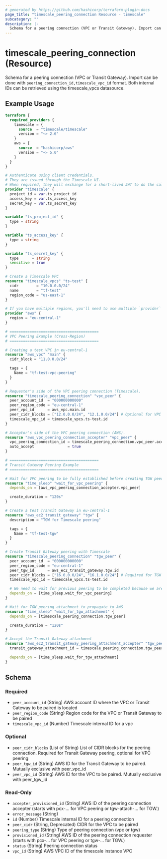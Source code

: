 ```yaml
---
# generated by https://github.com/hashicorp/terraform-plugin-docs
page_title: "timescale_peering_connection Resource - timescale"
subcategory: ""
description: |-
  Schema for a peering connection (VPC or Transit Gateway). Import can be done with peering_connection_id,timescale_vpc_id format. Both internal IDs can be retrieved using the timescale_vpcs datasource.
---
```


# timescale_peering_connection (Resource)

Schema for a peering connection (VPC or Transit Gateway). Import can be done with `peering_connection_id,timescale_vpc_id` format. Both internal IDs can be retrieved using the timescale_vpcs datasource.

## Example Usage

```terraform
terraform {
  required_providers {
    timescale = {
      source  = "timescale/timescale"
      version = "~> 2.6"
    }
    aws = {
      source  = "hashicorp/aws"
      version = "~> 5.0"
    }
  }
}

# Authenticate using client credentials.
# They are issued through the Timescale UI.
# When required, they will exchange for a short-lived JWT to do the calls.
provider "timescale" {
  project_id = var.ts_project_id
  access_key = var.ts_access_key
  secret_key = var.ts_secret_key
}

variable "ts_project_id" {
  type = string
}

variable "ts_access_key" {
  type = string
}

variable "ts_secret_key" {
  type      = string
  sensitive = true
}

# Create a Timescale VPC
resource "timescale_vpcs" "ts-test" {
  cidr        = "10.0.0.0/24"
  name        = "tf-test"
  region_code = "us-east-1"
}

# If you have multiple regions, you'll need to use multiple `provider` configurations.
provider "aws" {
  region = "eu-central-1"
}

# ========================================
# VPC Peering Example (Cross-Region)
# ========================================

# Creating a test VPC in eu-central-1
resource "aws_vpc" "main" {
  cidr_block = "11.0.0.0/24"

  tags = {
    Name = "tf-test-vpc-peering"
  }
}

# Requester's side of the VPC peering connection (Timescale).
resource "timescale_peering_connection" "vpc_peer" {
  peer_account_id  = "000000000000"
  peer_region_code = "eu-central-1"
  peer_vpc_id      = aws_vpc.main.id
  peer_cidr_blocks = ["12.0.0.0/24", "12.1.0.0/24"] # Optional for VPC peering
  timescale_vpc_id = timescale_vpcs.ts-test.id
}

# Acceptor's side of the VPC peering connection (AWS).
resource "aws_vpc_peering_connection_accepter" "vpc_peer" {
  vpc_peering_connection_id = timescale_peering_connection.vpc_peer.accepter_provisioned_id
  auto_accept               = true
}

# ========================================
# Transit Gateway Peering Example
# ========================================

# Wait for VPC peering to be fully established before creating TGW peering
resource "time_sleep" "wait_for_vpc_peering" {
  depends_on = [aws_vpc_peering_connection_accepter.vpc_peer]

  create_duration = "120s"
}

# Create a test Transit Gateway in eu-central-1
resource "aws_ec2_transit_gateway" "tgw" {
  description = "TGW for Timescale peering"

  tags = {
    Name = "tf-test-tgw"
  }
}

# Create Transit Gateway peering with Timescale
resource "timescale_peering_connection" "tgw_peer" {
  peer_account_id  = "000000000000"
  peer_region_code = "eu-central-1"
  peer_tgw_id      = aws_ec2_transit_gateway.tgw.id
  peer_cidr_blocks = ["16.0.0.0/24", "16.1.0.0/24"] # Required for TGW peering.
  timescale_vpc_id = timescale_vpcs.ts-test.id

  # We need to wait for previous peering to be completed because we are using the same Timescale VPC for both peerings
  depends_on = [time_sleep.wait_for_vpc_peering]
}

# Wait for TGW peering attachment to propagate to AWS
resource "time_sleep" "wait_for_tgw_attachment" {
  depends_on = [timescale_peering_connection.tgw_peer]

  create_duration = "120s"
}

# Accept the Transit Gateway attachment
resource "aws_ec2_transit_gateway_peering_attachment_accepter" "tgw_peer" {
  transit_gateway_attachment_id = timescale_peering_connection.tgw_peer.accepter_provisioned_id

  depends_on = [time_sleep.wait_for_tgw_attachment]
}
```

<!-- schema generated by tfplugindocs -->
## Schema

### Required

- `peer_account_id` (String) AWS account ID where the VPC or Transit Gateway to be paired is located
- `peer_region_code` (String) Region code for the VPC or Transit Gateway to be paired
- `timescale_vpc_id` (Number) Timescale internal ID for a vpc

### Optional

- `peer_cidr_blocks` (List of String) List of CIDR blocks for the peering connection. Required for Transit Gateway peering, optional for VPC peering
- `peer_tgw_id` (String) AWS ID for the Transit Gateway to be paired. Mutually exclusive with peer_vpc_id
- `peer_vpc_id` (String) AWS ID for the VPC to be paired. Mutually exclusive with peer_tgw_id

### Read-Only

- `accepter_provisioned_id` (String) AWS ID of the peering connection accepter (starts with pcx-... for VPC peering or tgw-attach-... for TGW.)
- `error_message` (String)
- `id` (Number) Timescale internal ID for a peering connection
- `peer_cidr` (String, Deprecated) CIDR for the VPC to be paired
- `peering_type` (String) Type of peering connection (vpc or tgw)
- `provisioned_id` (String) AWS ID of the peering connection requester (starts with pcx-... for VPC peering or tgw-... for TGW.)
- `status` (String) Peering connection status
- `vpc_id` (String) AWS VPC ID of the timescale instance VPC
